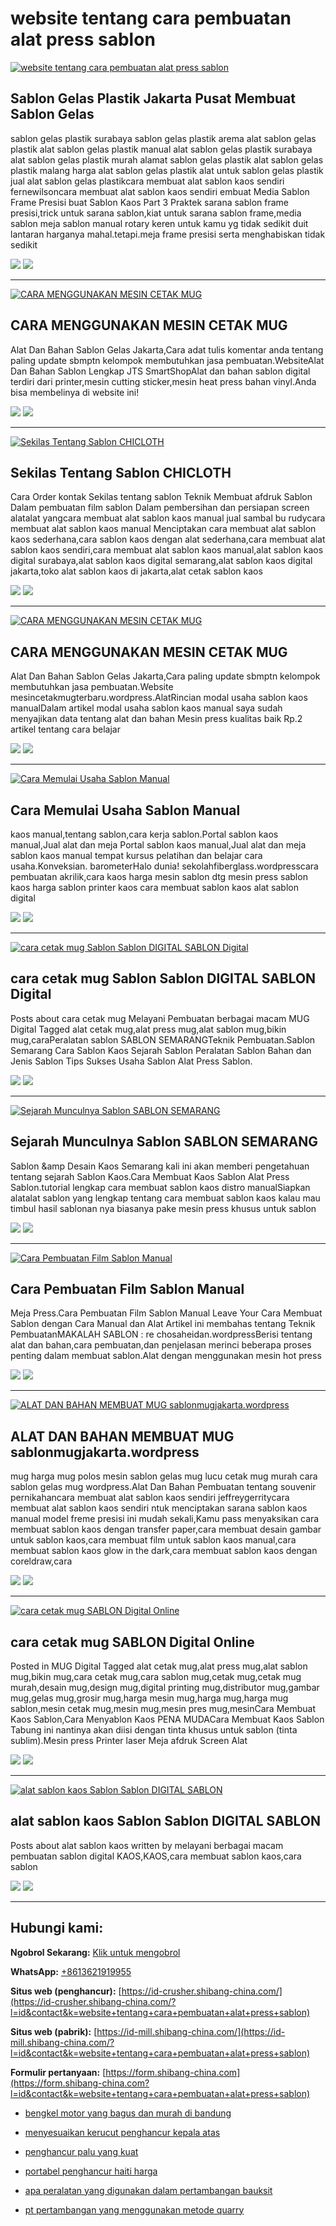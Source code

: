 # website tentang cara pembuatan alat press sablon

<a href="https://swt.shibang-china.com/?l=id&img&k=website+tentang+cara+pembuatan+alat+press+sablon" target="_blank">![website tentang cara pembuatan alat press sablon](http://static.shibang-china.com/all-800x300/180.jpg)</a>

## Sablon Gelas Plastik Jakarta Pusat Membuat Sablon Gelas
sablon gelas plastik surabaya sablon gelas plastik arema alat sablon gelas plastik alat sablon gelas plastik manual alat sablon gelas plastik surabaya alat sablon gelas plastik murah alamat sablon gelas plastik alat sablon gelas plastik malang harga alat sablon gelas plastik alat untuk sablon gelas plastik jual alat sablon gelas plastikcara membuat alat sablon kaos sendiri fernewilsoncara membuat alat sablon kaos sendiri embuat Media Sablon Frame Presisi buat Sablon Kaos Part 3 Praktek sarana sablon frame presisi,trick untuk sarana sablon,kiat untuk sarana sablon frame,media sablon meja sablon manual rotary keren untuk kamu yg tidak sedikit duit lantaran harganya mahal.tetapi.meja frame presisi serta menghabiskan tidak sedikit


<a href="https://whatsapp.shibangsoft.com/WhatsApp.php" target="_blank" title="WhatsApp">![](http://static.shibang-china.com/icon/whatsapp.png)</a> <a href="https://swt.shibang-china.com/?l=id&icon&k=website+tentang+cara+pembuatan+alat+press+sablon" target="_blank">![](http://static.shibang-china.com/icon/chat-id.png)</a>

---

<a href="https://swt.shibang-china.com/?l=id&img&k=website+tentang+cara+pembuatan+alat+press+sablon" target="_blank">![CARA MENGGUNAKAN MESIN CETAK MUG](http://static.shibang-china.com/all-800x300/1136.jpg)</a>

## CARA MENGGUNAKAN MESIN CETAK MUG
Alat Dan Bahan Sablon Gelas Jakarta,Cara adat tulis komentar anda tentang paling update sbmptn kelompok membutuhkan jasa pembuatan.WebsiteAlat Dan Bahan Sablon Lengkap JTS SmartShopAlat dan bahan sablon digital terdiri dari printer,mesin cutting sticker,mesin heat press bahan vinyl.Anda bisa membelinya di website ini!


<a href="https://whatsapp.shibangsoft.com/WhatsApp.php" target="_blank" title="WhatsApp">![](http://static.shibang-china.com/icon/whatsapp.png)</a> <a href="https://swt.shibang-china.com/?l=id&icon&k=website+tentang+cara+pembuatan+alat+press+sablon" target="_blank">![](http://static.shibang-china.com/icon/chat-id.png)</a>

---

<a href="https://swt.shibang-china.com/?l=id&img&k=website+tentang+cara+pembuatan+alat+press+sablon" target="_blank">![Sekilas Tentang Sablon CHICLOTH](http://static.shibang-china.com/all-800x300/1409.jpg)</a>

## Sekilas Tentang Sablon CHICLOTH
Cara Order kontak Sekilas tentang sablon Teknik Membuat afdruk Sablon Dalam pembuatan film sablon Dalam pembersihan dan persiapan screen alatalat yangcara membuat alat sablon kaos manual jual sambal bu rudycara membuat alat sablon kaos manual Menciptakan cara membuat alat sablon kaos sederhana,cara sablon kaos dengan alat sederhana,cara membuat alat sablon kaos sendiri,cara membuat alat sablon kaos manual,alat sablon kaos digital surabaya,alat sablon kaos digital semarang,alat sablon kaos digital jakarta,toko alat sablon kaos di jakarta,alat cetak sablon kaos


<a href="https://whatsapp.shibangsoft.com/WhatsApp.php" target="_blank" title="WhatsApp">![](http://static.shibang-china.com/icon/whatsapp.png)</a> <a href="https://swt.shibang-china.com/?l=id&icon&k=website+tentang+cara+pembuatan+alat+press+sablon" target="_blank">![](http://static.shibang-china.com/icon/chat-id.png)</a>

---

<a href="https://swt.shibang-china.com/?l=id&img&k=website+tentang+cara+pembuatan+alat+press+sablon" target="_blank">![CARA MENGGUNAKAN MESIN CETAK MUG](http://static.shibang-china.com/all-800x300/1135.jpg)</a>

## CARA MENGGUNAKAN MESIN CETAK MUG
Alat Dan Bahan Sablon Gelas Jakarta,Cara paling update sbmptn kelompok membutuhkan jasa pembuatan.Website mesincetakmugterbaru.wordpress.AlatRincian modal usaha sablon kaos manualDalam artikel modal usaha sablon kaos manual saya sudah menyajikan data tentang alat dan bahan Mesin press kualitas baik Rp.2 artikel tentang cara belajar


<a href="https://whatsapp.shibangsoft.com/WhatsApp.php" target="_blank" title="WhatsApp">![](http://static.shibang-china.com/icon/whatsapp.png)</a> <a href="https://swt.shibang-china.com/?l=id&icon&k=website+tentang+cara+pembuatan+alat+press+sablon" target="_blank">![](http://static.shibang-china.com/icon/chat-id.png)</a>

---

<a href="https://swt.shibang-china.com/?l=id&img&k=website+tentang+cara+pembuatan+alat+press+sablon" target="_blank">![Cara Memulai Usaha Sablon Manual](http://static.shibang-china.com/all-800x300/1177.jpg)</a>

## Cara Memulai Usaha Sablon Manual
kaos manual,tentang sablon,cara kerja sablon.Portal sablon kaos manual,Jual alat dan meja Portal sablon kaos manual,Jual alat dan meja sablon kaos manual tempat kursus pelatihan dan belajar cara usaha.Konveksian. barometerHalo dunia! sekolahfiberglass.wordpresscara pembuatan akrilik,cara kaos harga mesin sablon dtg mesin press sablon kaos harga sablon printer kaos cara membuat sablon kaos alat sablon digital


<a href="https://whatsapp.shibangsoft.com/WhatsApp.php" target="_blank" title="WhatsApp">![](http://static.shibang-china.com/icon/whatsapp.png)</a> <a href="https://swt.shibang-china.com/?l=id&icon&k=website+tentang+cara+pembuatan+alat+press+sablon" target="_blank">![](http://static.shibang-china.com/icon/chat-id.png)</a>

---

<a href="https://swt.shibang-china.com/?l=id&img&k=website+tentang+cara+pembuatan+alat+press+sablon" target="_blank">![cara cetak mug Sablon Sablon DIGITAL SABLON Digital](http://static.shibang-china.com/all-800x300/1368.jpg)</a>

## cara cetak mug Sablon Sablon DIGITAL SABLON Digital
Posts about cara cetak mug Melayani Pembuatan berbagai macam MUG Digital Tagged alat cetak mug,alat press mug,alat sablon mug,bikin mug,caraPeralatan sablon SABLON SEMARANGTeknik Pembuatan.Sablon Semarang Cara Sablon Kaos Sejarah Sablon Peralatan Sablon Bahan dan Jenis Sablon Tips Sukses Usaha Sablon Alat Press Sablon.


<a href="https://whatsapp.shibangsoft.com/WhatsApp.php" target="_blank" title="WhatsApp">![](http://static.shibang-china.com/icon/whatsapp.png)</a> <a href="https://swt.shibang-china.com/?l=id&icon&k=website+tentang+cara+pembuatan+alat+press+sablon" target="_blank">![](http://static.shibang-china.com/icon/chat-id.png)</a>

---

<a href="https://swt.shibang-china.com/?l=id&img&k=website+tentang+cara+pembuatan+alat+press+sablon" target="_blank">![Sejarah Munculnya Sablon SABLON SEMARANG](http://static.shibang-china.com/all-800x300/239.jpg)</a>

## Sejarah Munculnya Sablon SABLON SEMARANG
Sablon &amp Desain Kaos Semarang kali ini akan memberi pengetahuan tentang sejarah Sablon Kaos.Cara Membuat Kaos Sablon Alat Press Sablon.tutorial lengkap cara membuat sablon kaos distro manualSiapkan alatalat sablon yang lengkap tentang cara membuat sablon kaos kalau mau timbul hasil sablonan nya biasanya pake mesin press khusus untuk sablon


<a href="https://whatsapp.shibangsoft.com/WhatsApp.php" target="_blank" title="WhatsApp">![](http://static.shibang-china.com/icon/whatsapp.png)</a> <a href="https://swt.shibang-china.com/?l=id&icon&k=website+tentang+cara+pembuatan+alat+press+sablon" target="_blank">![](http://static.shibang-china.com/icon/chat-id.png)</a>

---

<a href="https://swt.shibang-china.com/?l=id&img&k=website+tentang+cara+pembuatan+alat+press+sablon" target="_blank">![Cara Pembuatan Film Sablon Manual](http://static.shibang-china.com/all-800x300/1040.jpg)</a>

## Cara Pembuatan Film Sablon Manual
Meja Press.Cara Pembuatan Film Sablon Manual Leave Your Cara Membuat Sablon dengan Cara Manual dan Alat Artikel ini membahas tentang Teknik PembuatanMAKALAH SABLON : re chosaheidan.wordpressBerisi tentang alat dan bahan,cara pembuatan,dan penjelasan merinci beberapa proses penting dalam membuat sablon.Alat dengan menggunakan mesin hot press


<a href="https://whatsapp.shibangsoft.com/WhatsApp.php" target="_blank" title="WhatsApp">![](http://static.shibang-china.com/icon/whatsapp.png)</a> <a href="https://swt.shibang-china.com/?l=id&icon&k=website+tentang+cara+pembuatan+alat+press+sablon" target="_blank">![](http://static.shibang-china.com/icon/chat-id.png)</a>

---

<a href="https://swt.shibang-china.com/?l=id&img&k=website+tentang+cara+pembuatan+alat+press+sablon" target="_blank">![ALAT DAN BAHAN MEMBUAT MUG sablonmugjakarta.wordpress](http://static.shibang-china.com/all-800x300/1343.jpg)</a>

## ALAT DAN BAHAN MEMBUAT MUG sablonmugjakarta.wordpress
mug harga mug polos mesin sablon gelas mug lucu cetak mug murah cara sablon gelas mug wordpress.Alat Dan Bahan Pembuatan tentang souvenir pernikahancara membuat alat sablon kaos sendiri jeffreygerritycara membuat alat sablon kaos sendiri ntuk menciptakan sarana sablon kaos manual model freme presisi ini mudah sekali,Kamu pass menyaksikan cara membuat sablon kaos dengan transfer paper,cara membuat desain gambar untuk sablon kaos,cara membuat film untuk sablon kaos manual,cara membuat sablon kaos glow in the dark,cara membuat sablon kaos dengan coreldraw,cara


<a href="https://whatsapp.shibangsoft.com/WhatsApp.php" target="_blank" title="WhatsApp">![](http://static.shibang-china.com/icon/whatsapp.png)</a> <a href="https://swt.shibang-china.com/?l=id&icon&k=website+tentang+cara+pembuatan+alat+press+sablon" target="_blank">![](http://static.shibang-china.com/icon/chat-id.png)</a>

---

<a href="https://swt.shibang-china.com/?l=id&img&k=website+tentang+cara+pembuatan+alat+press+sablon" target="_blank">![cara cetak mug SABLON Digital Online](http://static.shibang-china.com/all-800x300/1504.jpg)</a>

## cara cetak mug SABLON Digital Online
Posted in MUG Digital Tagged alat cetak mug,alat press mug,alat sablon mug,bikin mug,cara cetak mug,cara sablon mug,cetak mug,cetak mug murah,desain mug,design mug,digital printing mug,distributor mug,gambar mug,gelas mug,grosir mug,harga mesin mug,harga mug,harga mug sablon,mesin cetak mug,mesin mug,mesin pres mug,mesinCara Membuat Kaos Sablon,Cara Menyablon Kaos PENA MUDACara Membuat Kaos Sablon Tabung ini nantinya akan diisi dengan tinta khusus untuk sablon (tinta sublim).Mesin press Printer laser Meja afdruk Screen Alat


<a href="https://whatsapp.shibangsoft.com/WhatsApp.php" target="_blank" title="WhatsApp">![](http://static.shibang-china.com/icon/whatsapp.png)</a> <a href="https://swt.shibang-china.com/?l=id&icon&k=website+tentang+cara+pembuatan+alat+press+sablon" target="_blank">![](http://static.shibang-china.com/icon/chat-id.png)</a>

---

<a href="https://swt.shibang-china.com/?l=id&img&k=website+tentang+cara+pembuatan+alat+press+sablon" target="_blank">![alat sablon kaos Sablon Sablon DIGITAL SABLON](http://static.shibang-china.com/all-800x300/585.jpg)</a>

## alat sablon kaos Sablon Sablon DIGITAL SABLON
Posts about alat sablon kaos written by melayani berbagai macam pembuatan sablon digital KAOS,KAOS,cara membuat sablon kaos,cara sablon

<a href="https://whatsapp.shibangsoft.com/WhatsApp.php" target="_blank" title="WhatsApp">![](http://static.shibang-china.com/icon/whatsapp.png)</a> <a href="https://swt.shibang-china.com/?l=id&icon&k=website+tentang+cara+pembuatan+alat+press+sablon" target="_blank">![](http://static.shibang-china.com/icon/chat-id.png)</a>

---
## Hubungi kami:

**Ngobrol Sekarang:** [Klik untuk mengobrol](https://swt.shibang-china.com?l=id&contact&k=website+tentang+cara+pembuatan+alat+press+sablon)

**WhatsApp:**  [+8613621919955](https://whatsapp.shibangsoft.com/WhatsApp.php)

**Situs web (penghancur):** [https://id-crusher.shibang-china.com/](https://id-crusher.shibang-china.com/?l=id&contact&k=website+tentang+cara+pembuatan+alat+press+sablon)

**Situs web (pabrik):** [https://id-mill.shibang-china.com/](https://id-mill.shibang-china.com/?l=id&contact&k=website+tentang+cara+pembuatan+alat+press+sablon)

**Formulir pertanyaan:** [https://form.shibang-china.com](https://form.shibang-china.com?l=id&contact&k=website+tentang+cara+pembuatan+alat+press+sablon)

* [bengkel motor yang bagus dan murah di bandung](../33/bengkel%20motor%20yang%20bagus%20dan%20murah%20di%20bandung.md)

* [menyesuaikan kerucut penghancur kepala atas](../40/menyesuaikan%20kerucut%20penghancur%20kepala%20atas.md)

* [penghancur palu yang kuat](../32/penghancur%20palu%20yang%20kuat.md)

* [portabel penghancur haiti harga](../31/portabel%20penghancur%20haiti%20harga.md)

* [apa peralatan yang digunakan dalam pertambangan bauksit](../40/apa%20peralatan%20yang%20digunakan%20dalam%20pertambangan%20bauksit.md)

* [pt pertambangan yang menggunakan metode quarry](../34/pt%20pertambangan%20yang%20menggunakan%20metode%20quarry.md)